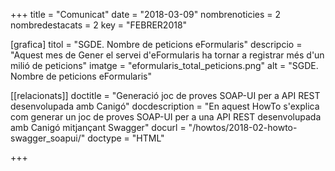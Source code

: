 +++
title           = "Comunicat"
date	 	  	    = "2018-03-09"
nombrenoticies  = 2
nombredestacats = 2
key 		  	    = "FEBRER2018"

[grafica]
titol      = "SGDE. Nombre de peticions eFormularis"
descripcio = "Aquest mes de Gener el servei d'eFormularis ha tornar a registrar més d'un milió de peticions"
imatge     = "eformularis_total_peticions.png"
alt        = "SGDE. Nombre de peticions eFormularis"

[[relacionats]]
doctitle          = "Generació joc de proves SOAP-UI per a API REST desenvolupada amb Canigó"
docdescription    = "En aquest HowTo s'explica com generar un joc de proves SOAP-UI per a una API REST desenvolupada amb Canigó mitjançant Swagger"
docurl            = "/howtos/2018-02-howto-swagger_soapui/"
doctype           = "HTML"

+++
